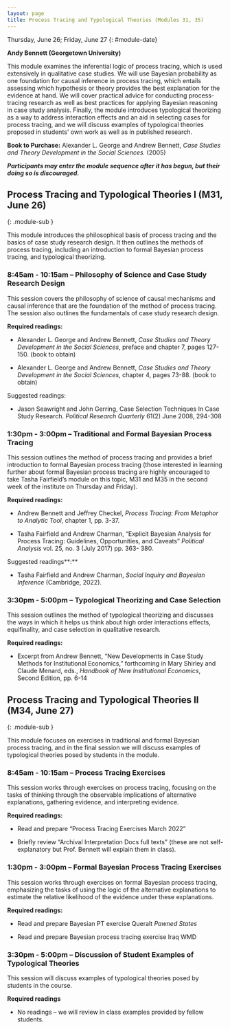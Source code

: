 ```yaml
---
layout: page
title: Process Tracing and Typological Theories (Modules 31, 35)
---
```


Thursday, June 26; Friday, June 27
{: #module-date}

**Andy Bennett (Georgetown University)**

This module examines the inferential logic of process tracing, which is used extensively in qualitative case studies. We will use Bayesian probability as one foundation for causal inference in process tracing, which entails assessing which hypothesis or theory provides the best explanation for the evidence at hand. We will cover practical advice for conducting process-tracing research as well as best practices for applying Bayesian reasoning in case study analysis. Finally, the module introduces typological theorizing as a way to address interaction effects and an aid in selecting cases for process tracing, and we will discuss examples of typological theories proposed in students' own work as well as in published research.

**Book to Purchase:** Alexander L. George and Andrew Bennett, _Case Studies and Theory Development in the Social Sciences._ (2005)

***Participants may enter the module sequence after it has begun, but their doing so is discouraged.***

## Process Tracing and Typological Theories I (M31, June 26)
{: .module-sub }

This module introduces the philosophical basis of process tracing and the basics of case study research design. It then outlines the methods of process tracing, including an introduction to formal Bayesian process tracing, and typological theorizing.

### 8:45am - 10:15am – Philosophy of Science and Case Study Research Design


This session covers the philosophy of science of causal mechanisms and causal inference that are the foundation of the method of process tracing. The session also outlines the fundamentals of case study research design.

**Required readings:**

  - Alexander L. George and Andrew Bennett, *Case Studies and Theory Development in the Social Sciences*, preface and chapter 7, pages 127-150. (book to obtain)

  - Alexander L. George and Andrew Bennett, *Case Studies and Theory Development in the Social Sciences*, chapter 4, pages 73-88. (book to obtain)

Suggested readings:

  - Jason Seawright and John Gerring, Case Selection Techniques In Case Study Research. *Political Research Quarterly* 61(2) June 2008, 294-308

### 1:30pm - 3:00pm – Traditional and Formal Bayesian Process Tracing


This session outlines the method of process tracing and provides a brief introduction to formal Bayesian process tracing (those interested in learning further about formal Bayesian process tracing are highly encouraged to take Tasha Fairfield’s module on this topic, M31 and M35 in the second week of the institute on Thursday and Friday).

**Required readings:**

  - Andrew Bennett and Jeffrey Checkel, *Process Tracing: From Metaphor to Analytic Tool*, chapter 1, pp. 3-37.

  - Tasha Fairfield and Andrew Charman, “Explicit Bayesian Analysis for Process Tracing: Guidelines, Opportunities, and Caveats” *Political Analysis* vol. 25, no. 3 (July 2017) pp. 363- 380.

Suggested readings**:**

  - Tasha Fairfield and Andrew Charman, *Social Inquiry and Bayesian Inference* (Cambridge, 2022).

### 3:30pm - 5:00pm – Typological Theorizing and Case Selection


This session outlines the method of typological theorizing and discusses the ways in which it helps us think about high order interactions effects, equifinality, and case selection in qualitative research.

**Required readings:**

  - Excerpt from Andrew Bennett, “New Developments in Case Study Methods for Institutional Economics,” forthcoming in Mary Shirley and Claude Menard, eds., *Handbook of New Institutional Economics*, Second Edition, pp. 6-14

## Process Tracing and Typological Theories II (M34, June 27) 
{: .module-sub }

This module focuses on exercises in traditional and formal Bayesian process tracing, and in the final session we will discuss examples of typological theories posed by students in the module.

### 8:45am - 10:15am – Process Tracing Exercises


This session works through exercises on process tracing, focusing on the tasks of thinking through the observable implications of alternative explanations, gathering evidence, and interpreting evidence.

**Required readings:**

  - Read and prepare “Process Tracing Exercises March 2022”

  - Briefly review “Archival Interpretation Docs full texts” (these are not self-explanatory but Prof. Bennett will explain them in class).

### 1:30pm - 3:00pm – Formal Bayesian Process Tracing Exercises


This session works through exercises on formal Bayesian process tracing, emphasizing the tasks of using the logic of the alternative explanations to estimate the relative likelihood of the evidence under these explanations.

**Required readings:**

  - Read and prepare Bayesian PT exercise Queralt *Pawned States*

  - Read and prepare Bayesian process tracing exercise Iraq WMD

### 3:30pm - 5:00pm – Discussion of Student Examples of Typological Theories


This session will discuss examples of typological theories posed by students in the course.

**Required readings**

  - No readings – we will review in class examples provided by fellow students.

